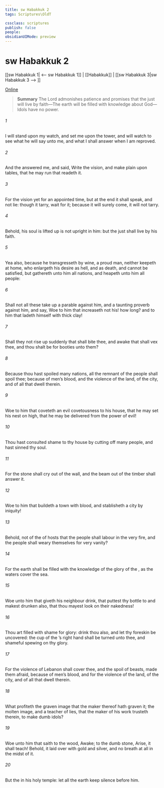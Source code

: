 ```yaml
---
title: sw Habakkuk 2
tags: Scriptures\OldT

cssclass: scriptures
publish: false
people:
obsidianUIMode: preview
---
```


# sw Habakkuk 2
[[sw Habakkuk 1| <-- sw Habakkuk 1]] | [[Habakkuk]] | [[sw Habakkuk 3|sw Habakkuk 3 --> ]]

[Online](https://churchofjesuschrist.org/study/scriptures/ot/hab/2?lang=eng)

> __Summary__
The Lord admonishes patience and promises that the just will live by faith—The earth will be filled with knowledge about God—Idols have no power.

###### 1 
I will stand upon my watch, and set me upon the tower, and will watch to see what he will say unto me, and what I shall answer when I am reproved.

###### 2 
And the  answered me, and said, Write the vision, and make  plain upon tables, that he may run that readeth it.

###### 3 
For the vision  yet for an appointed time, but at the end it shall speak, and not lie: though it tarry, wait for it; because it will surely come, it will not tarry.

###### 4 
Behold, his soul  is lifted up is not upright in him: but the just shall live by his faith.

###### 5 
Yea also, because he transgresseth by wine,  a proud man, neither keepeth at home, who enlargeth his desire as hell, and  as death, and cannot be satisfied, but gathereth unto him all nations, and heapeth unto him all people:

###### 6 
Shall not all these take up a parable against him, and a taunting proverb against him, and say, Woe to him that increaseth  not his! how long? and to him that ladeth himself with thick clay!

###### 7 
Shall they not rise up suddenly that shall bite thee, and awake that shall vex thee, and thou shalt be for booties unto them?

###### 8 
Because thou hast spoiled many nations, all the remnant of the people shall spoil thee; because of men’s blood, and  the violence of the land, of the city, and of all that dwell therein.

###### 9 
Woe to him that coveteth an evil covetousness to his house, that he may set his nest on high, that he may be delivered from the power of evil!

###### 10 
Thou hast consulted shame to thy house by cutting off many people, and hast sinned  thy soul.

###### 11 
For the stone shall cry out of the wall, and the beam out of the timber shall answer it.

###### 12 
Woe to him that buildeth a town with blood, and stablisheth a city by iniquity!

###### 13 
Behold,  not of the  of hosts that the people shall labour in the very fire, and the people shall weary themselves for very vanity?

###### 14 
For the earth shall be filled with the knowledge of the glory of the , as the waters cover the sea.

###### 15 
Woe unto him that giveth his neighbour drink, that puttest thy bottle to  and makest  drunken also, that thou mayest look on their nakedness!

###### 16 
Thou art filled with shame for glory: drink thou also, and let thy foreskin be uncovered: the cup of the ’s right hand shall be turned unto thee, and shameful spewing  on thy glory.

###### 17 
For the violence of Lebanon shall cover thee, and the spoil of beasts,  made them afraid, because of men’s blood, and for the violence of the land, of the city, and of all that dwell therein.

###### 18 
What profiteth the graven image that the maker thereof hath graven it; the molten image, and a teacher of lies, that the maker of his work trusteth therein, to make dumb idols?

###### 19 
Woe unto him that saith to the wood, Awake; to the dumb stone, Arise, it shall teach! Behold, it  laid over with gold and silver, and  no breath at all in the midst of it.

###### 20 
But the   in his holy temple: let all the earth keep silence before him.

